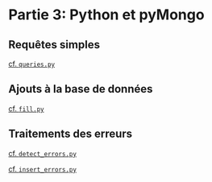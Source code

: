# Partie 3: Python et pyMongo

## Requêtes simples

[cf. `queries.py`](../src/queries.py)

## Ajouts à la base de données

[cf. `fill.py`](../src/fill.py)

## Traitements des erreurs

[cf. `detect_errors.py`](../src/detect_errors.py)

[cf. `insert_errors.py`](../src/insert_errors.py)
